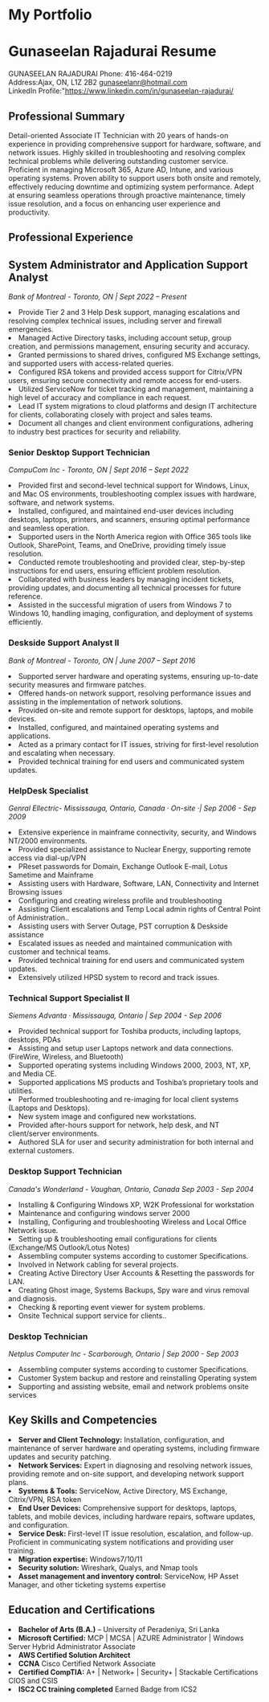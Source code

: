 # My Portfolio

# Gunaseelan Rajadurai Resume
           
GUNASEELAN RAJADURAI
Phone:</strong> 416-464-0219<br>
Address:Ajax, ON, L1Z 2B2
<a href="mailto:gunaseelanr@hotmail.com">gunaseelanr@hotmail.com</a><br>
LinkedIn Profile:"https://www.linkedin.com/in/gunaseelan-rajadurai/
  

<h2>Professional Summary</h2>

<p>Detail-oriented Associate IT Technician with 20 years of hands-on experience in providing comprehensive support for hardware, software, and network issues. Highly skilled in troubleshooting and resolving complex technical problems while delivering outstanding customer service. Proficient in managing Microsoft 365, Azure AD, Intune, and various operating systems. Proven ability to support users both onsite and remotely, effectively reducing downtime and optimizing system performance. Adept at ensuring seamless operations through proactive maintenance, timely issue resolution, and a focus on enhancing user experience and productivity.

</p>

<h2>Professional Experience</h2>

<h2>System Administrator and Application Support Analyst </h2>
<p><i>Bank of Montreal - Toronto, ON | Sept 2022 – Present</i></p>


<p>
<li>Provide Tier 2 and 3 Help Desk support, managing escalations and resolving complex technical issues, including server and firewall emergencies.</li>
<li>Managed Active Directory tasks, including account setup, group creation, and permissions management, ensuring security and accuracy.</li>
<li>Granted permissions to shared drives, configured MS Exchange settings, and supported users with access-related queries.</li>
<li>Configured RSA tokens and provided access support for Citrix/VPN users, ensuring secure connectivity and remote access for end-users.</li>
<li>Utilized ServiceNow for ticket tracking and management, maintaining a high level of accuracy and compliance in each request.</li>
<li>Lead IT system migrations to cloud platforms and design IT architecture for clients, collaborating closely with project and sales teams.</li>
<li>Document all changes and client environment configurations, adhering to industry best practices for security and reliability.</li>
</p>

<h3>Senior Desktop Support Technician</h3>
<i>CompuCom Inc - Toronto, ON | Sept 2016 – Sept 2022 </i> 


<p>
<li>Provided first and second-level technical support for Windows, Linux, and Mac OS environments, troubleshooting complex issues with hardware, software, and network systems.</li>
<li>Installed, configured, and maintained end-user devices including desktops, laptops, printers, and scanners, ensuring optimal performance and seamless operation.</li>
<li>Supported users in the North America region with Office 365 tools like Outlook, SharePoint, Teams, and OneDrive, providing timely issue resolution.</li>
<li>Conducted remote troubleshooting and provided clear, step-by-step instructions for end users, ensuring efficient problem resolution.</li>
<li>Collaborated with business leaders by managing incident tickets, providing updates, and documenting all technical processes for future reference.</li> 
<li>Assisted in the successful migration of users from Windows 7 to Windows 10, handling imaging, configuration, and deployment of systems efficiently.</li>

</p>

<h3>Deskside Support Analyst II</h3>
<i>Bank of Montreal - Toronto, ON | June 2007 – Sept 2016 </i>


<p>
<li>Supported server hardware and operating systems, ensuring up-to-date security measures and firmware patches.</li>
<li>Offered hands-on network support, resolving performance issues and assisting in the implementation of network solutions.</li>
<li>Provided on-site and remote support for desktops, laptops, and mobile devices. 
<li>Installed, configured, and maintained operating systems and applications.</li>
<li>Acted as a primary contact for IT issues, striving for first-level resolution and escalating when necessary.
<li>Provided technical training for end users and communicated system updates.</li>


</p>

<h3>HelpDesk Specialist</h3>
<i>Genral Ellectric- Mississauga, Ontario, Canada · On-site ·| Sep 2006 - Sep 2009</i>


<p>
<li>Extensive experience in mainframe connectivity, security, and Windows NT/2000 environments.</li>
<li>Provided specialized assistance to Nuclear Energy, supporting remote access via dial-up/VPN </li>
<li>PReset passwords for Domain, Exchange Outlook E-mail, Lotus Sametime and Mainframe </li>
<li>Assisting users with Hardware, Software, LAN, Connectivity and Internet Browsing issues </li>
<li>Configuring and creating wireless profile and troubleshooting</li>
<li>Assisting Client escalations and Temp Local admin rights of Central Point of Administration..</li>
<li>Assisting users with Server Outage, PST corruption & Deskside assistance</li>
<li>Escalated issues as needed and maintained communication with customer and technical teams.</li>
<li>Provided technical training for end users and communicated system updates.</li>
<li>Extensively utilized HPSD system to record and track issues.</li>


</p>


<h3>Technical Support Specialist II</h3>
<i>Siemens Advanta · Mississauga, Ontario  | Sep 2004 - Sep 2006</i>

<p>

<li>Provided technical support for Toshiba products, including laptops, desktops, PDAs</li>
<li>Assisting and setup user Laptops network and data connections. (FireWire, Wireless, and Bluetooth)</li>
<li>Supported operating systems including Windows 2000, 2003, NT, XP, and Media CE.</li>
<li>Supported applications MS products and Toshiba’s proprietary tools and utilities.</li>
<li>Performed troubleshooting and re-imaging for local client systems (Laptops and Desktops).</li>
<li>New system image and configured new workstations.</li>
<li>Provided after-hours support for network, help desk, and NT client/server environments.</li>
<li>Authored SLA for user and security administration for both internal and external customers.</li>

</p>


<h3>Desktop Support Technician</h3>
<i>Canada's Wonderland - Vaughan, Ontario, Canada Sep 2003 - Sep 2004</i>


<p>
<li>Installing & Configuring Windows XP, W2K Professional for workstation</li>
<li>Maintenance and configuring windows server 2000 </li>
<li>Installing, Configuring and troubleshooting Wireless and Local Office Network issue. </li>
<li>Setting up & troubleshooting email configurations for clients (Exchange/MS Outlook/Lotus Notes) </li>
<li>Assembling computer systems according to customer Specifications.</li>
<li>Involved in Network cabling for several projects.</li>
<li>Creating Active Directory User Accounts & Resetting the passwords for LAN.</li>
<li>Creating Ghost image, Systems Backups, Spy ware and virus removal and diagnosis.</li>
<li>Checking & reporting event viewer for system problems.</li>
<li>Onsite Technical support service for clients..</li>


</p>

<h3>Desktop Technician</h3>
<i>Netplus Computer Inc - Scarborough, Ontario |  Sep 2000 - Sep 2003</i>


<p>
<li>Assembling computer systems according to customer Specifications.</li>
<li>Customer System backup and restore and reinstalling Operating system </li>
<li>Supporting and assisting website, email and network problems onsite services</li>

</p>




<h2>Key Skills and Competencies</h2>

<p>

<li><strong>Server and Client Technology:</strong> Installation, configuration, and maintenance of server hardware and operating systems, including firmware updates and security patching.</li>
<li><strong>Network Services:</strong> Expert in diagnosing and resolving network issues, providing remote and on-site support, and developing network support plans.</li>
<li><strong>Systems & Tools:</strong> ServiceNow, Active Directory, MS Exchange, Citrix/VPN, RSA token</li>
<li><strong>End User Devices:</strong> Comprehensive support for desktops, laptops, tablets, and mobile devices, including hardware repairs, software updates, and configuration.</li>
<li><strong>Service Desk:</strong> First-level IT issue resolution, escalation, and follow-up. Proficient in communicating system notifications and providing user training.</li>
<li><strong>Migration expertise:</strong> Windows7/10/11</li>
<li><strong>Security solution:</strong> Wireshark, Qualys, and Nmap tools</li>
<li><strong>Asset management and inventory control:</strong> ServiceNow, HP Asset Manager, and other ticketing systems expertise</li>

</p>




<h2>Education and Certifications</h2>

<p>

<li><strong>Bachelor of Arts (B.A.)</strong> – University of Peradeniya, Sri Lanka</li>
<li><strong>Microsoft Certified:</strong> MCP | MCSA | AZURE Administrator | Windows Server Hybrid Administrator Associate</li>
<li><strong>AWS Certified Solution Architect</strong></li>
<li><strong>CCNA</strong> Cisco Certified Network Associate</li>
<li><strong>Certified CompTIA:</strong> A+ | Network+ | Security+ | Stackable Certifications CIOS and CSIS</li>
<li><strong>ISC2 CC training completed</strong> Earned Badge from ICS2</li>
 
</p>

</body>
</html>

</body>
</html>
